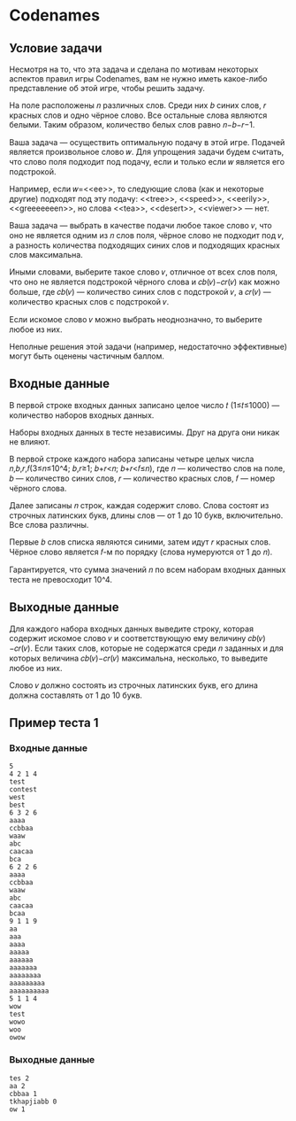 # Codenames

## Условие задачи

Несмотря на то, что эта задача и сделана по мотивам некоторых аспектов правил игры Codenames, вам не нужно иметь какое-либо представление об этой игре, чтобы решить задачу.

На поле расположены 𝑛 различных слов. Среди них 𝑏 синих слов, 𝑟 красных слов и одно чёрное слово. Все остальные слова являются белыми. Таким образом, количество белых слов равно 𝑛−𝑏−𝑟−1.

Ваша задача — осуществить оптимальную подачу в этой игре. Подачей является произвольное слово 𝑤. Для упрощения задачи будем считать, что слово поля подходит под подачу, если и только если 𝑤 является его подстрокой.

Например, если 𝑤=\<\<ee\>\>, то следующие слова (как и некоторые другие) подходят под эту подачу: \<\<tree\>\>, \<\<speed\>\>, \<\<eerily\>\>, \<\<greeeeeeen\>\>, но слова \<\<tea\>\>, \<\<desert\>\>, \<\<viewer\>\> — нет.

Ваша задача — выбрать в качестве подачи любое такое слово 𝑣, что оно не является одним из 𝑛 слов поля, чёрное слово не подходит под 𝑣, а разность количества подходящих синих слов и подходящих красных слов максимальна.

Иными словами, выберите такое слово 𝑣, отличное от всех слов поля, что оно не является подстрокой чёрного слова и 𝑐𝑏(𝑣)−𝑐𝑟(𝑣) как можно больше, где 𝑐𝑏(𝑣) — количество синих слов с подстрокой 𝑣, а 𝑐𝑟(𝑣) — количество красных слов с подстрокой 𝑣.

Если искомое слово 𝑣 можно выбрать неоднозначно, то выберите любое из них.

Неполные решения этой задачи (например, недостаточно эффективные) могут быть оценены частичным баллом.

## Входные данные

В первой строке входных данных записано целое число 𝑡 (1≤𝑡≤1000) — количество наборов входных данных.

Наборы входных данных в тесте независимы. Друг на друга они никак не влияют.

В первой строке каждого набора записаны четыре целых числа 𝑛,𝑏,𝑟,𝑓(3≤𝑛≤10^4; 𝑏,𝑟≥1; 𝑏+𝑟<𝑛; 𝑏+𝑟<𝑓≤𝑛), где 𝑛 — количество слов на поле, 𝑏 — количество синих слов, 𝑟 — количество красных слов, 𝑓 — номер чёрного слова.

Далее записаны 𝑛 строк, каждая содержит слово. Слова состоят из строчных латинских букв, длины слов — от 1 до 10 букв, включительно. Все слова различны.

Первые 𝑏 слов списка являются синими, затем идут 𝑟 красных слов. Чёрное слово является 𝑓-м по порядку (слова нумеруются от 1 до 𝑛).

Гарантируется, что сумма значений 𝑛 по всем наборам входных данных теста не превосходит 10^4.

## Выходные данные

Для каждого набора входных данных выведите строку, которая содержит искомое слово 𝑣 и соответствующую ему величину 𝑐𝑏(𝑣)−𝑐𝑟(𝑣). Если таких слов, которые не содержатся среди 𝑛 заданных и для которых величина 𝑐𝑏(𝑣)−𝑐𝑟(𝑣) максимальна, несколько, то выведите любое из них.

Слово 𝑣 должно состоять из строчных латинских букв, его длина должна составлять от 1 до 10 букв.

## Пример теста 1

### Входные данные

```
5
4 2 1 4
test
contest
west
best
6 3 2 6
aaaa
ccbbaa
waaw
abc
caacaa
bca
6 2 2 6
aaaa
ccbbaa
waaw
abc
caacaa
bcaa
9 1 1 9
aa
aaa
aaaa
aaaaa
aaaaaa
aaaaaaa
aaaaaaaa
aaaaaaaaa
aaaaaaaaaa
5 1 1 4
wow
test
wowo
woo
owow

```

### Выходные данные

```
tes 2
aa 2
cbbaa 1
tkhapjiabb 0
ow 1

```
